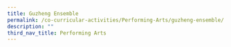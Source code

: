 ```yaml
---
title: Guzheng Ensemble
permalink: /co-curricular-activities/Performing-Arts/guzheng-ensemble/
description: ""
third_nav_title: Performing Arts
---
```

